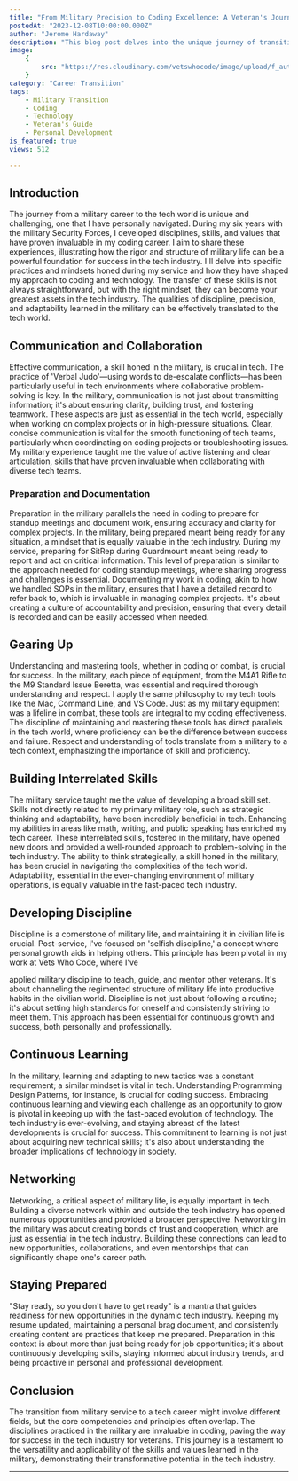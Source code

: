 ```yaml
---
title: "From Military Precision to Coding Excellence: A Veteran's Journey into Tech"
postedAt: "2023-12-08T10:00:00.000Z"
author: "Jerome Hardaway"
description: "This blog post delves into the unique journey of transitioning from military service to a successful career in technology. Drawing from personal experiences, it highlights the transferable skills and values that make veterans exceptional in the tech world."
image:
    {
        src: "https://res.cloudinary.com/vetswhocode/image/upload/f_auto,q_auto/v1702011527/combat-to-code_pnmrth.png",
    }
category: "Career Transition"
tags:
    - Military Transition
    - Coding
    - Technology
    - Veteran's Guide
    - Personal Development
is_featured: true
views: 512

---
```


## Introduction

The journey from a military career to the tech world is unique and challenging, one that I have personally navigated. During my six years with the military Security Forces, I developed disciplines, skills, and values that have proven invaluable in my coding career. I aim to share these experiences, illustrating how the rigor and structure of military life can be a powerful foundation for success in the tech industry. I'll delve into specific practices and mindsets honed during my service and how they have shaped my approach to coding and technology. The transfer of these skills is not always straightforward, but with the right mindset, they can become your greatest assets in the tech industry. The qualities of discipline, precision, and adaptability learned in the military can be effectively translated to the tech world.

## Communication and Collaboration

Effective communication, a skill honed in the military, is crucial in tech. The practice of 'Verbal Judo'—using words to de-escalate conflicts—has been particularly useful in tech environments where collaborative problem-solving is key. In the military, communication is not just about transmitting information; it's about ensuring clarity, building trust, and fostering teamwork. These aspects are just as essential in the tech world, especially when working on complex projects or in high-pressure situations. Clear, concise communication is vital for the smooth functioning of tech teams, particularly when coordinating on coding projects or troubleshooting issues. My military experience taught me the value of active listening and clear articulation, skills that have proven invaluable when collaborating with diverse tech teams.

### Preparation and Documentation

Preparation in the military parallels the need in coding to prepare for standup meetings and document work, ensuring accuracy and clarity for complex projects. In the military, being prepared meant being ready for any situation, a mindset that is equally valuable in the tech industry. During my service, preparing for SitRep during Guardmount meant being ready to report and act on critical information. This level of preparation is similar to the approach needed for coding standup meetings, where sharing progress and challenges is essential. Documenting my work in coding, akin to how we handled SOPs in the military, ensures that I have a detailed record to refer back to, which is invaluable in managing complex projects. It's about creating a culture of accountability and precision, ensuring that every detail is recorded and can be easily accessed when needed.

## Gearing Up

Understanding and mastering tools, whether in coding or combat, is crucial for success. In the military, each piece of equipment, from the M4A1 Rifle to the M9 Standard Issue Beretta, was essential and required thorough understanding and respect. I apply the same philosophy to my tech tools like the Mac, Command Line, and VS Code. Just as my military equipment was a lifeline in combat, these tools are integral to my coding effectiveness. The discipline of maintaining and mastering these tools has direct parallels in the tech world, where proficiency can be the difference between success and failure. Respect and understanding of tools translate from a military to a tech context, emphasizing the importance of skill and proficiency.

## Building Interrelated Skills

The military service taught me the value of developing a broad skill set. Skills not directly related to my primary military role, such as strategic thinking and adaptability, have been incredibly beneficial in tech. Enhancing my abilities in areas like math, writing, and public speaking has enriched my tech career. These interrelated skills, fostered in the military, have opened new doors and provided a well-rounded approach to problem-solving in the tech industry. The ability to think strategically, a skill honed in the military, has been crucial in navigating the complexities of the tech world. Adaptability, essential in the ever-changing environment of military operations, is equally valuable in the fast-paced tech industry.

## Developing Discipline

Discipline is a cornerstone of military life, and maintaining it in civilian life is crucial. Post-service, I've focused on 'selfish discipline,' a concept where personal growth aids in helping others. This principle has been pivotal in my work at Vets Who Code, where I've

 applied military discipline to teach, guide, and mentor other veterans. It's about channeling the regimented structure of military life into productive habits in the civilian world. Discipline is not just about following a routine; it's about setting high standards for oneself and consistently striving to meet them. This approach has been essential for continuous growth and success, both personally and professionally.

## Continuous Learning

In the military, learning and adapting to new tactics was a constant requirement; a similar mindset is vital in tech. Understanding Programming Design Patterns, for instance, is crucial for coding success. Embracing continuous learning and viewing each challenge as an opportunity to grow is pivotal in keeping up with the fast-paced evolution of technology. The tech industry is ever-evolving, and staying abreast of the latest developments is crucial for success. This commitment to learning is not just about acquiring new technical skills; it's also about understanding the broader implications of technology in society.

## Networking

Networking, a critical aspect of military life, is equally important in tech. Building a diverse network within and outside the tech industry has opened numerous opportunities and provided a broader perspective. Networking in the military was about creating bonds of trust and cooperation, which are just as essential in the tech industry. Building these connections can lead to new opportunities, collaborations, and even mentorships that can significantly shape one's career path.

## Staying Prepared

"Stay ready, so you don't have to get ready" is a mantra that guides readiness for new opportunities in the dynamic tech industry. Keeping my resume updated, maintaining a personal brag document, and consistently creating content are practices that keep me prepared. Preparation in this context is about more than just being ready for job opportunities; it's about continuously developing skills, staying informed about industry trends, and being proactive in personal and professional development.

## Conclusion

The transition from military service to a tech career might involve different fields, but the core competencies and principles often overlap. The disciplines practiced in the military are invaluable in coding, paving the way for success in the tech industry for veterans. This journey is a testament to the versatility and applicability of the skills and values learned in the military, demonstrating their transformative potential in the tech industry.

---